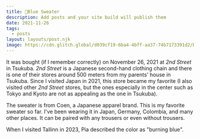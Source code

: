 ```yaml
---
title: 💙Blue Sweater
description: Add posts and your site build will publish them
date: 2021-11-26
tags:
  - posts
layout: layouts/post.njk
image: https://cdn.glitch.global/d039cf19-6ba4-4bff-aa37-74b7173391d2/DSC00933.jpg?v=1704766653915
---
```


It was bought (if I remember correctly) on November 26, 2021 at *2nd Street* in Tsukuba. *2nd Street* is a Japanese second-hand clothing chain and there is one of their stores around 500 meters from my parents' house in Tsukuba. Since I visited Japan in 2021, this store became my favorite (I also visited other *2nd Street* stores, but the ones especially in the center such as Tokyo and Kyoto are not as appealing as the one in Tsukuba).

The sweater is from Coen, a Japanese apparel brand. This is my favorite sweater so far. I've been wearing it in Japan, Germany, Colombia, and many other places. It can be paired with any trousers or even without trousers.

When I visited Tallinn in 2023, Pia described the color as "burning blue".